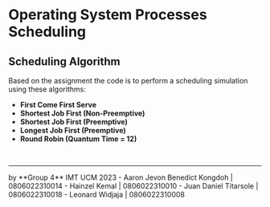 # Operating System Processes Scheduling
## Scheduling Algorithm
Based on the assignment the code is to perform a scheduling simulation using these algorithms:
- **First Come First Serve**
- **Shortest Job First (Non-Preemptive)**
- **Shortest Job First (Preemptive)**
- **Longest Job First (Preemptive)**
- **Round Robin (Quantum Time = 12)**

<br>
<hr>
by **Group 4** IMT UCM 2023
- Aaron Jevon Benedict Kongdoh | 0806022310014
- Hainzel Kemal | 0806022310010
- Juan Daniel Titarsole | 0806022310018
- Leonard Widjaja | 0806022310008
